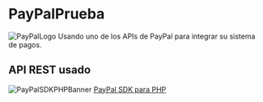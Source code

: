 # PayPalPrueba
![PayPalLogo](https://complyadvantage.com/wp-content/uploads/2015/04/paypal.png)
Usando uno de los APIs de PayPal para integrar su sistema de pagos.

## API REST usado
![PayPalSDKPHPBanner](https://raw.githubusercontent.com/wiki/paypal/PayPal-PHP-SDK/images/homepage.jpg)
[PayPal SDK para PHP](https://paypal.github.io/PayPal-PHP-SDK/)
